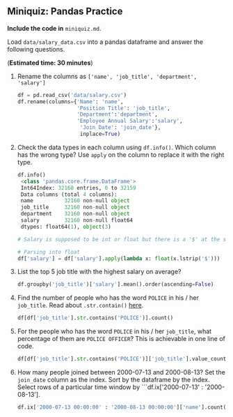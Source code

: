 ## Miniquiz: Pandas Practice

**Include the code in** ```miniquiz.md```.

Load ```data/salary_data.csv``` into a pandas dataframe and answer the following
questions.

(**Estimated time: 30 minutes**)

1. Rename the columns as ```['name', 'job_title', 'department', 'salary']```

   ```python
   df = pd.read_csv('data/salary.csv')
   df.rename(columns={'Name': 'name',
                      'Position Title': 'job_title',
                      'Department':'department',
                      'Employee Annual Salary':'salary',
                       'Join Date': 'join_date'},
                       inplace=True)
   ```

2. Check the data types in each column using ```df.info()```. Which column
   has the wrong type? Use ```apply``` on the column to replace it with
   the right type.

   ```python
   df.info()
    <class 'pandas.core.frame.DataFrame'>
    Int64Index: 32160 entries, 0 to 32159
    Data columns (total 4 columns):
    name          32160 non-null object
    job_title     32160 non-null object
    department    32160 non-null object
    salary        32160 non-null float64
    dtypes: float64(1), object(3)

   # Salary is supposed to be int or float but there is a '$' at the start

   # Parsing into float
   df['salary'] = df['salary'].apply(lambda x: float(x.lstrip('$')))
   ```

3. List the top 5 job title with the highest salary on average?

   ```python
   df.groupby('job_title')['salary'].mean().order(ascending=False)
   ```

4. Find the number of people who has the word ``POLICE`` in his / her
   ``job_title``. Read about ```.str.contain()``` [here](http://stackoverflow.com/questions/11350770/pandas-dataframe-select-by-partial-string).

   ```python
   df[df['job_title'].str.contains('POLICE')].count()
   ```

5. For the people who has the word ``POLICE`` in his / her ``job_title``,
   what percentage of them are ```POLICE OFFICER```? This is achievable
   in one line of code.

   ```python
   df[df['job_title'].str.contains('POLICE')]['job_title'].value_counts(normalize=1)
   ```

6. How many people joined between 2000-07-13 and 2000-08-13? Set the
   ```join_date``` column as the index. Sort by the dataframe by the index.
   Select rows of a particular time window
   by ```df.ix['2000-07-13' : '2000-08-13'].

   ```python
   df.ix['2000-07-13 00:00:00' : '2000-08-13 00:00:00']['name'].count()
   ```

